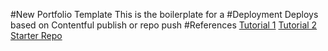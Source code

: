#New Portfolio Template
This is the boilerplate for a 
#Deployment
Deploys based on Contentful publish or repo push
#References
[Tutorial 1](https://www.contentful.com/r/knowledgebase/gatsbyjs-and-contentful-in-five-minutes/)
[Tutorial 2](https://www.halfelectronic.com/post/setting-up-gatsby-js-contentful-and-netlify/)
[Starter Repo](https://github.com/contentful-userland/gatsby-contentful-starter)